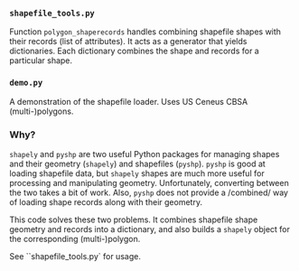 ### `shapefile_tools.py`

Function `polygon_shaperecords` handles combining shapefile shapes with their records (list of attributes). It acts as a generator that yields dictionaries. Each dictionary combines the shape and records for a particular shape.

### `demo.py`

A demonstration of the shapefile loader. Uses US Ceneus CBSA (multi-)polygons.

### Why?

`shapely` and `pyshp` are two useful Python packages for managing shapes and their geometry (`shapely`) and shapefiles (`pyshp`). `pyshp` is good at loading shapefile data, but `shapely` shapes are much more useful for processing and manipulating geometry. Unfortunately, converting between the two takes a bit of work.  Also, `pyshp` does not provide a /combined/ way of loading shape records along with their geometry.

This code solves these two problems. It combines shapefile shape geometry and records into a dictionary, and also builds a `shapely` object for the corresponding (multi-)polygon.

See ``shapefile_tools.py` for usage.